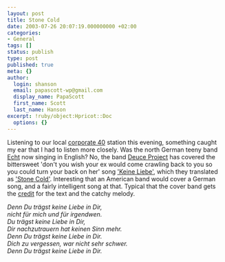 ```yaml
---
layout: post
title: Stone Cold
date: 2003-07-26 20:07:19.000000000 +02:00
categories:
- General
tags: []
status: publish
type: post
published: true
meta: {}
author:
  login: shanson
  email: papascott-wp@gmail.com
  display_name: PapaScott
  first_name: Scott
  last_name: Hanson
excerpt: !ruby/object:Hpricot::Doc
  options: {}
---
```

<p>Listening to our local <a title="Radio Hamburg" href="http://www.radiohh.de/">corporate 40</a> station this evening, something caught my ear that I had to listen more closely. Was the north German teeny band <a href="http://www.echt.de/">Echt</a> now singing in English? No, the band <a href="http://www.deuceproject.com/">Deuce Project</a> has covered the bittersweet 'don't you wish your ex would come crawling back to you so you could turn your back on her' song <a href="http://www.letssingit.com/echt-du-tragst-keine-liebe-in-dir-qgb8jwl.html">'Keine Liebe'</a>, which they translated as <a href="http://www.deuceproject.com/the-deuce-project-lyrics.html#stone-cold">'Stone Cold'</a>. Interesting that an American band would cover a German song, and a fairly intelligent song at that. Typical that the cover band gets the <a href="http://www.deuceproject.com/images/deucebillboardsinglereview.jpg">credit</a> for the text and the catchy melody.</p>
<p><i>Denn Du trägst keine Liebe in Dir,<br />
nicht für mich und für irgendwen.<br />
Du trägst keine Liebe in Dir,<br />
Dir nachzutrauern hat keinen Sinn mehr.<br />
Denn Du trägst keine Liebe in Dir.<br />
Dich zu vergessen, war nicht sehr schwer.<br />
Denn Du trägst keine Liebe in Dir.</i></p>
